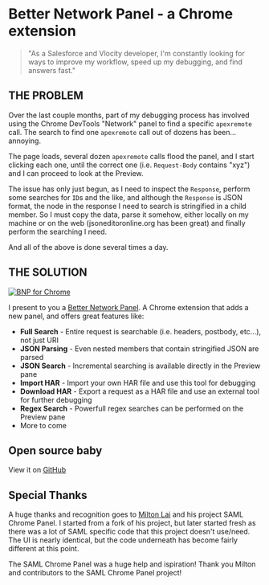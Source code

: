 # Better Network Panel - a Chrome extension #

> "As a Salesforce and Vlocity developer, I'm constantly looking for ways to improve my workflow, speed up my debugging, and find answers fast."

## THE PROBLEM

Over the last couple months, part of my debugging process has involved using the Chrome DevTools "Network" panel to find a specific `apexremote` call.  The search to find one `apexremote` call out of dozens has been... annoying.  

The page loads, several dozen `apexremote` calls flood the panel, and I start clicking each one, until the correct one (i.e. `Request-Body` contains "xyz") and I can proceed to look at the Preview.

The issue has only just begun, as I need to inspect the `Response`, perform some searches for `ID`s and the like, and although the `Response` is JSON format, the node in the response I need to search is stringified in a child member.  So I must copy the data, parse it somehow, either locally on my machine or on the web (jsoneditoronline.org has been great) and finally perform the searching I need.

And all of the above is done several times a day.

## THE SOLUTION

[![BNP for Chrome](/images/bnpscreenshot.png)](https://chrome.google.com/webstore/detail/better-network-panel/kknnkgpbclaljhfcknhbebhppmkmoaml)

I present to you a [Better Network Panel](https://chrome.google.com/webstore/detail/better-network-panel/kknnkgpbclaljhfcknhbebhppmkmoaml).  A Chrome extension that adds a new panel, and offers great features like:

* **Full Search** - Entire request is searchable (i.e. headers, postbody, etc...), not just URI
* **JSON Parsing** - Even nested members that contain stringified JSON are parsed
* **JSON Search** - Incremental searching is available directly in the Preview pane
* **Import HAR** - Import your own HAR file and use this tool for debugging
* **Download HAR** - Export a request as a HAR file and use an external tool for further debugging
* **Regex Search** - Powerfull regex searches can be performed on the Preview pane
* More to come

## Open source baby

View it on [GitHub](https://github.com/leothelocust/better-network-chrome-panel)


## Special Thanks

A huge thanks and recognition goes to [Milton Lai](https://github.com/milton-lai/saml-chrome-panel) and his project SAML Chrome Panel.  I started from a fork of his project, but later started fresh as there was a lot of SAML specific code that this project doesn't use/need.  The UI is nearly identical, but the code underneath has become fairly different at this point.

The SAML Chrome Panel was a huge help and ispiration!  Thank you Milton and contributors to the SAML Chrome Panel project!
